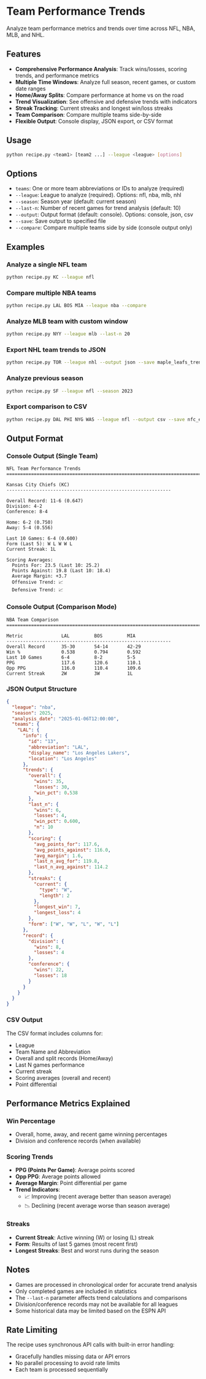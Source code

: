 # Team Performance Trends

Analyze team performance metrics and trends over time across NFL, NBA, MLB, and NHL.

## Features

- **Comprehensive Performance Analysis**: Track wins/losses, scoring trends, and performance metrics
- **Multiple Time Windows**: Analyze full season, recent games, or custom date ranges
- **Home/Away Splits**: Compare performance at home vs on the road
- **Trend Visualization**: See offensive and defensive trends with indicators
- **Streak Tracking**: Current streaks and longest win/loss streaks
- **Team Comparison**: Compare multiple teams side-by-side
- **Flexible Output**: Console display, JSON export, or CSV format

## Usage

```bash
python recipe.py <team1> [team2 ...] --league <league> [options]
```

## Options

- `teams`: One or more team abbreviations or IDs to analyze (required)
- `--league`: League to analyze (required). Options: nfl, nba, mlb, nhl
- `--season`: Season year (default: current season)
- `--last-n`: Number of recent games for trend analysis (default: 10)
- `--output`: Output format (default: console). Options: console, json, csv
- `--save`: Save output to specified file
- `--compare`: Compare multiple teams side by side (console output only)

## Examples

### Analyze a single NFL team
```bash
python recipe.py KC --league nfl
```

### Compare multiple NBA teams
```bash
python recipe.py LAL BOS MIA --league nba --compare
```

### Analyze MLB team with custom window
```bash
python recipe.py NYY --league mlb --last-n 20
```

### Export NHL team trends to JSON
```bash
python recipe.py TOR --league nhl --output json --save maple_leafs_trends.json
```

### Analyze previous season
```bash
python recipe.py SF --league nfl --season 2023
```

### Export comparison to CSV
```bash
python recipe.py DAL PHI NYG WAS --league nfl --output csv --save nfc_east_trends.csv
```

## Output Format

### Console Output (Single Team)
```
NFL Team Performance Trends
================================================================================

Kansas City Chiefs (KC)
------------------------------------------------------------

Overall Record: 11-6 (0.647)
Division: 4-2
Conference: 8-4

Home: 6-2 (0.750)
Away: 5-4 (0.556)

Last 10 Games: 6-4 (0.600)
Form (Last 5): W L W W L
Current Streak: 1L

Scoring Averages:
  Points For: 23.5 (Last 10: 25.2)
  Points Against: 19.8 (Last 10: 18.4)
  Average Margin: +3.7
  Offensive Trend: 📈
  Defensive Trend: 📈
```

### Console Output (Comparison Mode)
```
NBA Team Comparison
================================================================================

Metric              LAL         BOS         MIA
------------------------------------------------------------
Overall Record      35-30       54-14       42-29
Win %               0.538       0.794       0.592
Last 10 Games       6-4         8-2         5-5
PPG                 117.6       120.6       110.1
Opp PPG             116.0       110.4       109.6
Current Streak      2W          3W          1L
```

### JSON Output Structure
```json
{
  "league": "nba",
  "season": 2025,
  "analysis_date": "2025-01-06T12:00:00",
  "teams": {
    "LAL": {
      "info": {
        "id": "13",
        "abbreviation": "LAL",
        "display_name": "Los Angeles Lakers",
        "location": "Los Angeles"
      },
      "trends": {
        "overall": {
          "wins": 35,
          "losses": 30,
          "win_pct": 0.538
        },
        "last_n": {
          "wins": 6,
          "losses": 4,
          "win_pct": 0.600,
          "n": 10
        },
        "scoring": {
          "avg_points_for": 117.6,
          "avg_points_against": 116.0,
          "avg_margin": 1.6,
          "last_n_avg_for": 119.8,
          "last_n_avg_against": 114.2
        },
        "streaks": {
          "current": {
            "type": "W",
            "length": 2
          },
          "longest_win": 7,
          "longest_loss": 4
        },
        "form": ["W", "W", "L", "W", "L"]
      },
      "record": {
        "division": {
          "wins": 8,
          "losses": 4
        },
        "conference": {
          "wins": 22,
          "losses": 18
        }
      }
    }
  }
}
```

### CSV Output
The CSV format includes columns for:
- League
- Team Name and Abbreviation
- Overall and split records (Home/Away)
- Last N games performance
- Current streak
- Scoring averages (overall and recent)
- Point differential

## Performance Metrics Explained

### Win Percentage
- Overall, home, away, and recent game winning percentages
- Division and conference records (when available)

### Scoring Trends
- **PPG (Points Per Game)**: Average points scored
- **Opp PPG**: Average points allowed
- **Average Margin**: Point differential per game
- **Trend Indicators**: 
  - 📈 Improving (recent average better than season average)
  - 📉 Declining (recent average worse than season average)

### Streaks
- **Current Streak**: Active winning (W) or losing (L) streak
- **Form**: Results of last 5 games (most recent first)
- **Longest Streaks**: Best and worst runs during the season

## Notes

- Games are processed in chronological order for accurate trend analysis
- Only completed games are included in statistics
- The `--last-n` parameter affects trend calculations and comparisons
- Division/conference records may not be available for all leagues
- Some historical data may be limited based on the ESPN API

## Rate Limiting

The recipe uses synchronous API calls with built-in error handling:
- Gracefully handles missing data or API errors
- No parallel processing to avoid rate limits
- Each team is processed sequentially